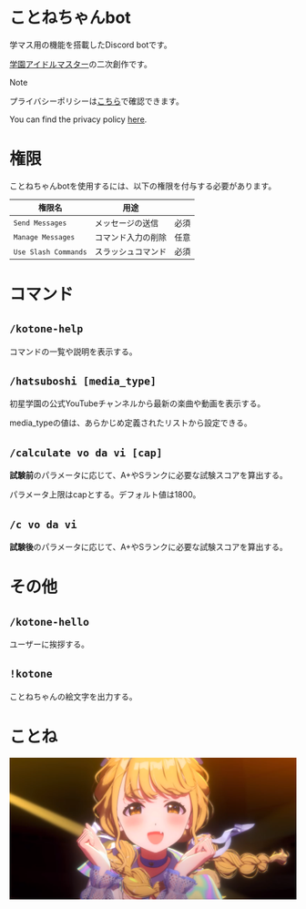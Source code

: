 # ことねちゃんbot

学マス用の機能を搭載したDiscord botです。

[学園アイドルマスター](https://gakuen.idolmaster-official.jp/)の二次創作です。

> [!Note]
> プライバシーポリシーは[こちら](privacy_policy.md)で確認できます。
> 
> You can find the privacy policy [here](privacy_policy.md).

# 権限

ことねちゃんbotを使用するには、以下の権限を付与する必要があります。

|権限名              |用途             |    |
|--------------------|----------------|----|
|`Send Messages`     |メッセージの送信  |必須|
|`Manage Messages`   |コマンド入力の削除|任意|
|`Use Slash Commands`|スラッシュコマンド|必須|

# コマンド

## `/kotone-help`

コマンドの一覧や説明を表示する。

## `/hatsuboshi [media_type]`

初星学園の公式YouTubeチャンネルから最新の楽曲や動画を表示する。

media_typeの値は、あらかじめ定義されたリストから設定できる。

## `/calculate vo da vi [cap]`

**試験前**のパラメータに応じて、A+やSランクに必要な試験スコアを算出する。

パラメータ上限はcapとする。デフォルト値は1800。

## `/c vo da vi`

**試験後**のパラメータに応じて、A+やSランクに必要な試験スコアを算出する。

# その他

## `/kotone-hello`

ユーザーに挨拶する。

## `!kotone`

ことねちゃんの絵文字を出力する。

# ことね

![藤田ことね](kotone.png)
